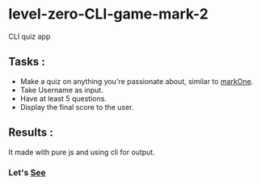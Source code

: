 # level-zero-CLI-game-mark-2
CLI quiz app
## Tasks : 
- Make a quiz on anything you're passionate about, similar to [markOne](https://github.com/arjun-computer-geek/levelZero-CLI-Game-Mark-1).
- Take Username as input.
- Have at least 5 questions.
- Display the final score to the user.
## Results :
It made with pure js and using cli for output.
### Let's [See](https://replit.com/@arjun-computer/Levezero-CLI-Game-Mark-2?v=1)
